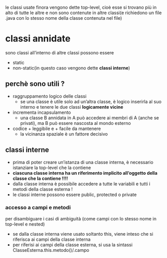 le classi usate finora vengono dette top-level, cioè esse si trovano più in alto di tutte le altre e non sono contenute in altre classi(e richiedono un file .java con lo stesso nome della classe contenuta nel file)
# classi annidate
sono classi all’interno di altre classi
possono essere 
- static 
- non-static(in questo caso vengono dette **classi interne**)
## perchè sono utili ? 
- raggruppamento logico delle classi 
	- se una classe è utile solo ad un’altra classe, è logico inserirla al suo interno e tenere le due classi **logicamente vicine**
- incrementa incapsulamento
	- una classe B annidata in A può accedere ai membri di A (anche se privati), ma B può essere nascosta al mondo esterno
- codice + leggibile e + facile da mantenere
	- la vicinanza spaziale è un fattore decisivo

## classi interne
- prima di poter creare un’istanza di una classe interna, è necessario istanziare la top-level che la contiene
- **ciascuna classe interna ha un riferimento implicito all’oggetto della classe che la contiene !!!!**
- dalla classe interna è possibile accedere a tutte le variabili e tutti i metodi della classe esterna !
- le classi interne possono essere public, protected o private
### accesso a campi e metodi
per disambiguare i casi di ambiguità (come campi con lo stesso nome in top-level e nested)
- se dalla classe interna viene usato soltanto this, viene inteso che si riferisca ai campi della classe interna
- per riferisi ai campi della classe esterna, si usa la sintassi ClasseEsterna.this.metodo()/.campo
